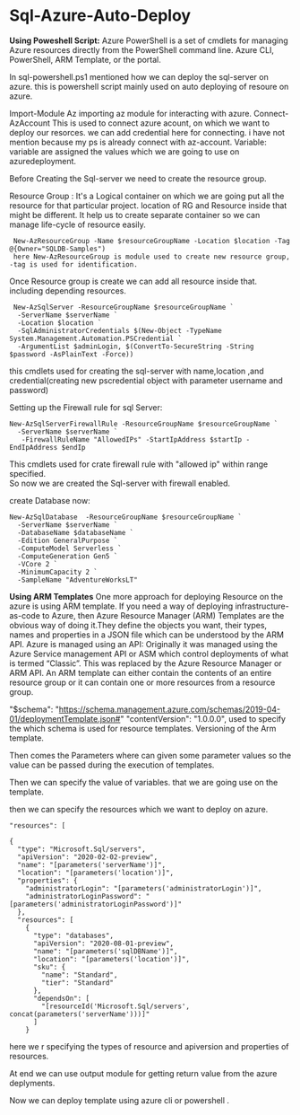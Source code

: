 # Sql-Azure-Auto-Deploy

**Using Poweshell Script:**
  Azure PowerShell is a set of cmdlets for managing Azure resources directly from the PowerShell command line.
  Azure CLI, PowerShell, ARM Template, or the portal.

  In sql-powershell.ps1 mentioned how we can deploy the sql-server on azure. this is powershell script mainly used on auto deploying of resoure on azure.
  
  Import-Module Az 
    importing az module for interacting with azure.
  Connect-AzAccount
    This is used to connect azure acount, on which we want to deploy our resorces. we can add credential here for connecting. i have not mention because my ps is already connect       with az-account.
  Variable: variable are assigned the values which we are going to use on azuredeployment.
  
  Before Creating the Sql-server we need to create the resource group.
  
  Resource Group : It's a Logical container on which we are going put all the resource for that particular project. location of RG and Resource inside that might be different. It      help us to create separate container so we can manage life-cycle of resource easily. 
     
     New-AzResourceGroup -Name $resourceGroupName -Location $location -Tag @{Owner="SQLDB-Samples")
     here New-AzResourceGroup is module used to create new resource group, -tag is used for identification.
 
 Once Resource group is create we can add all resource inside that. including depending resources.
     
     New-AzSqlServer -ResourceGroupName $resourceGroupName `
      -ServerName $serverName `
      -Location $location `
      -SqlAdministratorCredentials $(New-Object -TypeName System.Management.Automation.PSCredential `
      -ArgumentList $adminLogin, $(ConvertTo-SecureString -String $password -AsPlainText -Force))
 this cmdlets used for creating the sql-server with name,location ,and credential(creating new pscredential object with parameter username and password)

Setting up the Firewall rule for sql Server:
  
    New-AzSqlServerFirewallRule -ResourceGroupName $resourceGroupName `
      -ServerName $serverName `
       -FirewallRuleName "AllowedIPs" -StartIpAddress $startIp -EndIpAddress $endIp
 
 This cmdlets used for crate firewall rule with "allowed ip" within range specified.  
 So now we are created the Sql-server with firewall enabled.

create Database now:
 
    New-AzSqlDatabase  -ResourceGroupName $resourceGroupName `
      -ServerName $serverName `
      -DatabaseName $databaseName `
      -Edition GeneralPurpose `
      -ComputeModel Serverless `
      -ComputeGeneration Gen5 `
      -VCore 2 `
      -MinimumCapacity 2 `
      -SampleName "AdventureWorksLT"
      
 
**Using ARM Templates**
  One more approach for deploying  Resource on the azure is using ARM template.
  If you need a way of deploying infrastructure-as-code to Azure, then Azure Resource Manager (ARM) Templates are the obvious way of doing it.They define the objects you want,   their types, names and properties in a JSON file which can be understood by the ARM API. Azure is managed using an API: Originally it was managed using the Azure Service       management API or ASM which control deployments of what is termed “Classic”. This was replaced by the Azure Resource Manager or ARM API. 
  An ARM template can either contain the contents of an entire resource group or it can contain one or more resources from a resource group. 
  
  "$schema": "https://schema.management.azure.com/schemas/2019-04-01/deploymentTemplate.json#"
  "contentVersion": "1.0.0.0",
  used to specify the which schema is used for  resource templates. Versioning of the Arm template.
  
  Then comes the Parameters where can given some parameter values so the value can be passed during the execution of templates. 
  
  Then we can specify the value of variables. that we are going use on the template.
  
  then we can specify the resources which we want to deploy on azure.
      
  
    "resources": [
  
    {
      "type": "Microsoft.Sql/servers",
      "apiVersion": "2020-02-02-preview",
      "name": "[parameters('serverName')]",
      "location": "[parameters('location')]",
      "properties": {
        "administratorLogin": "[parameters('administratorLogin')]",
        "administratorLoginPassword": "[parameters('administratorLoginPassword')]"
      },
      "resources": [
        {
          "type": "databases",
          "apiVersion": "2020-08-01-preview",
          "name": "[parameters('sqlDBName')]",
          "location": "[parameters('location')]",
          "sku": {
            "name": "Standard",
            "tier": "Standard"
          },
          "dependsOn": [
            "[resourceId('Microsoft.Sql/servers', concat(parameters('serverName')))]"
          ]
        }
        
  here we r specifying the types of resource and apiversion and properties of resources.
        
  At end we can use  output module for getting return value from the azure deplyments.
        
        
        
  Now we can deploy template using azure cli or powershell .
   
  
